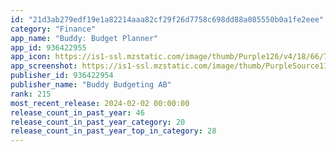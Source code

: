 ```yaml
---
id: "21d3ab279edf19e1a82214aaa82cf29f26d7758c698dd88a085550b0a1fe2eee"
category: "Finance"
app_name: "Buddy: Budget Planner"
app_id: 936422955
app_icon: https://is1-ssl.mzstatic.com/image/thumb/Purple126/v4/18/66/72/18667251-0a44-6299-5c72-d75ee93bb512/AppIcon-0-0-1x_U007epad-0-0-85-220.png/1024x1024bb.png
app_screenshot: https://is1-ssl.mzstatic.com/image/thumb/PurpleSource116/v4/b9/cc/89/b9cc890f-2832-24ca-bf29-0098fbf1451f/05d19061-2f79-48bc-b4de-e3f1e4a492b6_buddy_appstore_01.png/1242x2688bb.png
publisher_id: 936422954
publisher_name: "Buddy Budgeting AB"
rank: 215
most_recent_release: 2024-02-02 00:00:00
release_count_in_past_year: 46
release_count_in_past_year_category: 20
release_count_in_past_year_top_in_category: 28
---
```

